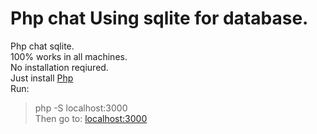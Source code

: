 # Php chat Using sqlite for database.
Php chat sqlite. <br>
100% works in all machines.<br>
No installation reqiured.<br>
Just install <a href="https://www.php.net/">Php</a><br>
Run:      
> php -S localhost:3000<br>
Then go to: <a href="http://localhost:3000">localhost:3000</a><br>
